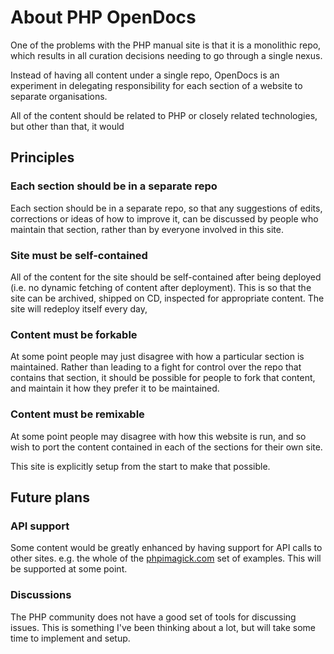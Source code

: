 # About PHP OpenDocs

One of the problems with the PHP manual site is that it is a monolithic repo, which results in all curation decisions needing to go through a single nexus.

Instead of having all content under a single repo, OpenDocs is an experiment in delegating responsibility for each section of a website to separate organisations.

All of the content should be related to PHP or closely related technologies, but other than that, it would 


## Principles

### Each section should be in a separate repo

Each section should be in a separate repo, so that any suggestions of edits, corrections or ideas of how to improve it, can be discussed by people who maintain that section, rather than by everyone involved in this site. 

### Site must be self-contained

All of the content for the site should be self-contained after being deployed (i.e. no dynamic fetching of content after deployment). This is so that the site can be archived, shipped on CD, inspected for appropriate content. The site will redeploy itself every day, 

### Content must be forkable

At some point people may just disagree with how a particular section is maintained. Rather than leading to a fight for control over the repo that contains that section, it should be possible for people to fork that content, and maintain it how they prefer it to be maintained.

### Content must be remixable

At some point people may disagree with how this website is run, and so wish to port the content contained in each of the sections for their own site.

This site is explicitly setup from the start to make that possible.


## Future plans

### API support

Some content would be greatly enhanced by having support for API calls to other sites. e.g. the whole of the [phpimagick.com](https://phpimagick.com) set of examples. This will be supported at some point.

### Discussions

The PHP community does not have a good set of tools for discussing issues. This is something I've been thinking about a lot, but will take some time to implement and setup.